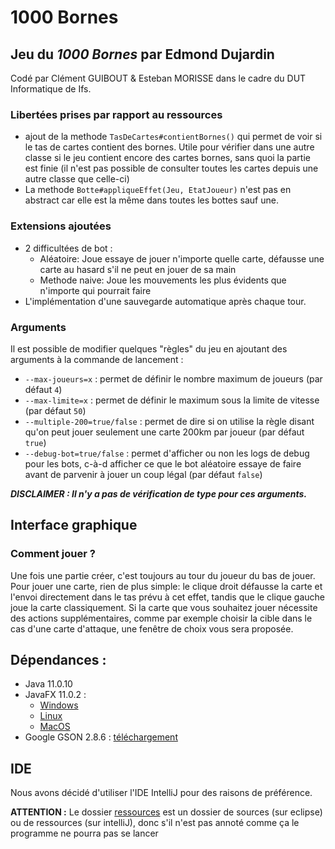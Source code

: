 # 1000 Bornes

## Jeu du _1000 Bornes_ par Edmond Dujardin

Codé par Clément GUIBOUT & Esteban MORISSE dans le cadre du DUT Informatique de Ifs.<br>

### Libertées prises par rapport au ressources

* ajout de la methode `TasDeCartes#contientBornes()` qui permet de voir si le tas de cartes contient des bornes. Utile
  pour vérifier dans une autre classe si le jeu contient encore des cartes bornes, sans quoi la partie est finie (il
  n'est pas possible de consulter toutes les cartes depuis une autre classe que celle-ci)
* La methode `Botte#appliqueEffet(Jeu, EtatJoueur)` n'est pas en abstract car elle est la même dans toutes les bottes
  sauf une.

### Extensions ajoutées

* 2 difficultées de bot :
    * Aléatoire: Joue essaye de jouer n'importe quelle carte, défausse une carte au hasard s'il ne peut en jouer de sa
      main
    * Methode naive: Joue les mouvements les plus évidents que n'importe qui pourrait faire
* L'implémentation d'une sauvegarde automatique après chaque tour.

### Arguments

Il est possible de modifier quelques "règles" du jeu en ajoutant des arguments à la commande de lancement :

* `--max-joueurs=x` : permet de définir le nombre maximum de joueurs (par défaut `4`)
* `--max-limite=x` : permet de définir le maximum sous la limite de vitesse (par défaut `50`)
* `--multiple-200=true/false` : permet de dire si on utilise la règle disant qu'on peut jouer seulement une carte 200km
  par joueur (par défaut `true`)
* `--debug-bot=true/false` : permet d'afficher ou non les logs de debug pour les bots, c-à-d afficher ce que le bot
  aléatoire essaye de faire avant de parvenir à jouer un coup légal (par défaut `false`)

***DISCLAIMER : Il n'y a pas de vérification de type pour ces arguments.***

## Interface graphique

### Comment jouer ?
Une fois une partie créer, c'est toujours au tour du joueur du bas de jouer. Pour jouer une carte, rien de plus simple:
le clique droit défausse la carte et l'envoi directement dans le tas prévu à cet effet, tandis que le clique gauche joue
la carte classiquement. Si la carte que vous souhaitez jouer nécessite des actions supplémentaires, comme par exemple
choisir la cible dans le cas d'une carte d'attaque, une fenêtre de choix vous sera proposée.

## Dépendances :

* Java 11.0.10
* JavaFX 11.0.2 :
    * [Windows](https://gluonhq.com/download/javafx-11-0-2-sdk-windows/)
    * [Linux](https://gluonhq.com/download/javafx-11-0-2-sdk-linux/)
    * [MacOS](https://gluonhq.com/download/javafx-11-0-2-sdk-mac)
* Google GSON 2.8.6 : [téléchargement](https://repo1.maven.org/maven2/com/google/code/gson/gson/2.8.6/gson-2.8.6.jar)

## IDE

Nous avons décidé d'utiliser l'IDE IntelliJ pour des raisons de préférence.

**ATTENTION :** Le dossier [ressources](/ressources) est un dossier de sources (sur eclipse) ou de ressources (sur
intelliJ), donc s'il n'est pas annoté comme ça le programme ne pourra pas se lancer